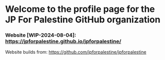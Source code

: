# Welcome to the profile page for the JP For Palestine GitHub organization  

### Website [WIP-2024-08-04]: https://jpforpalestine.github.io/jpforpalestine/

Website builds from: https://github.com/jpforpalestine/jpforpalestine

